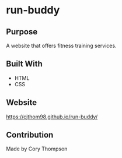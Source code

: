 # run-buddy

## Purpose
A website that offers fitness training services.

## Built With
* HTML
* CSS

## Website
https://cjthom98.github.io/run-buddy/

## Contribution
Made by Cory Thompson
